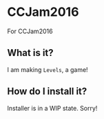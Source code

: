 # CCJam2016
For CCJam2016

## What is it?
I am making `Levels`, a game!

## How do I install it?
Installer is in a WIP state. Sorry!
